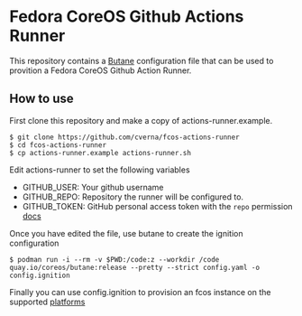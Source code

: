 # Fedora CoreOS Github Actions Runner

This repository contains a [Butane](https://github.com/coreos/butane) configuration file that can be used to provition a Fedora CoreOS Github Action Runner.

## How to use

First clone this repository and make a copy of actions-runner.example.

```
$ git clone https://github.com/cverna/fcos-actions-runner
$ cd fcos-actions-runner
$ cp actions-runner.example actions-runner.sh
```

Edit actions-runner to set the following variables
  * GITHUB_USER: Your github username
  * GITHUB_REPO: Repository the runner will be configured to.
  * GITHUB_TOKEN: GitHub personal access token with the `repo` permission [docs](https://docs.github.com/en/github/authenticating-to-github/creating-a-personal-access-token)

Once you have edited the file, use butane to create the ignition configuration

```
$ podman run -i --rm -v $PWD:/code:z --workdir /code quay.io/coreos/butane:release --pretty --strict config.yaml -o config.ignition
```

Finally you can use config.ignition to provision an fcos instance on the supported [platforms](https://docs.fedoraproject.org/en-US/fedora-coreos/bare-metal/)
